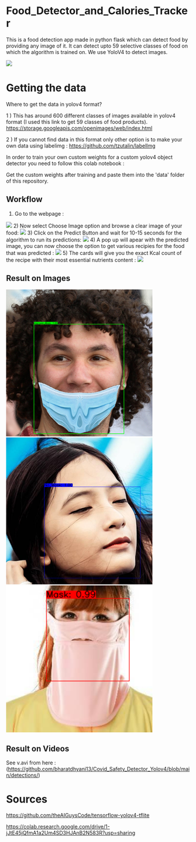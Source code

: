 # Food_Detector_and_Calories_Tracker
This is a food detection app made in python flask which can detect food by providing any image of it. It can detect upto 59 selective classes of food on which the algorithm is trained on. We use YoloV4 to detect images.

![](https://github.com/bharatdhyani13/Food_Detector_and_Calories_Tracker/blob/main/detections/detection3.png)

# Getting the data
Where to get the data in yolov4 format?

1 ) This has around 600 different classes of images available in yolov4 format (I used this link to get 59 classes of food products).  https://storage.googleapis.com/openimages/web/index.html 

2 ) If you cannot find data in this format only other option is to make your own data using labelimg : https://github.com/tzutalin/labelImg

In order to train your own custom weights for a custom yolov4 object detector you need to follow this colab notebook : 

Get the custom weights after training and paste them into the 'data' folder of this repository.

## Workflow
1) Go to the webpage : 
<img src="https://github.com/bharatdhyani13/Food_Detector_and_Calories_Tracker/blob/main/detections/c.jpg" width="200">
2) Now select Choose Image option and browse a clear image of your food: 
<img src="https://github.com/bharatdhyani13/Food_Detector_and_Calories_Tracker/blob/main/detections/choose.jpg" width="200">
3) Click on the Predict Button and wait for 10-15 seconds for the algorithm to run its predictions: 
<img src="https://github.com/bharatdhyani13/Food_Detector_and_Calories_Tracker/blob/main/detections/predict.jpg" width="200">
4) A pop up will apear with the predicted image, you can now choose the option to get various recipies for the food that was predicted : 
<img src="https://github.com/bharatdhyani13/Food_Detector_and_Calories_Tracker/blob/main/detections/get_recipe.jpg" width="200">
5) The cards will give you the exact Kcal count of the recipe with their most essential nutrients content : 
<img src="https://github.com/bharatdhyani13/Food_Detector_and_Calories_Tracker/blob/main/detections/recipe.jpg" width="200">

## Result on Images

<img src="https://github.com/bharatdhyani13/Covid_Safety_Detector_Yolov4/blob/main/detections/detection1.png" width="400">
<img src="https://github.com/bharatdhyani13/Covid_Safety_Detector_Yolov4/blob/main/detections/detection2.png" width="400">
<img src="https://github.com/bharatdhyani13/Covid_Safety_Detector_Yolov4/blob/main/detections/detection3.png" width="400">


## Result on Videos

See v.avi from here : (https://github.com/bharatdhyani13/Covid_Safety_Detector_Yolov4/blob/main/detections/)

# Sources
https://github.com/theAIGuysCode/tensorflow-yolov4-tflite

https://colab.research.google.com/drive/1-jJtE45jQfmA1a2Um4SD3HJAnB2N583R?usp=sharing
